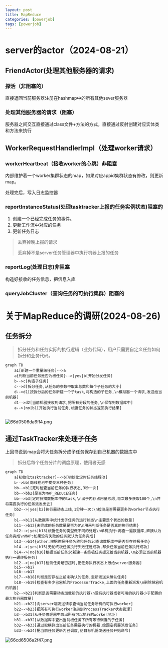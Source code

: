 ```yaml
---
layout: post
title: MapReduce
categories: [powerjob] 
tags: [powerjob]
---
```



# server的actor（2024-08-21）



## FriendActor(处理其他服务器的请求)



### 探活（非阻塞的）

直接返回当前服务器注册在hashmap中的所有其他sever服务器



### 处理其他服务器的请求（阻塞）

服务器之间交互直接通过class文件+方法的方式，直接通过反射创建对应实体类和方法来执行





## WorkerRequestHandlerImpl（处理worker请求）





### workerHeartbeat（接收worker的心跳）非阻塞



内部维护着一个worker集群状态的map，如果对应appid集群状态有修改，则更新map。

处理完后，写入日志监控器



### reportInstanceStatus(处理tasktracker上报的任务实例状态)阻塞的

1. 创建一个已经完成任务的事件。
2. 更新工作流中对应的任务
3. 更新任务日志

> 丢弃掉晚上报的请求
>
> 丢弃掉不是server任务管理器中执行机器上报的任务



### reportLog(处理日志)非阻塞

构造好接收的任务信息，把信息入库



### queryJobCluster（查询任务的可执行集群）阻塞的



# 关于MapReduce的调研(2024-08-26)



## 任务拆分

> 拆分任务和任务实际的执行逻辑（业务代码），用户只需要自定义任务如何拆分和业务代码。



``` mermaid
graph TD
	a1[新建一个重量级任务]-->a
	a{判断当前任务是否为根任务}-->|yes|b[开始分发任务]
	b-->c[构造子任务]
	c-->d[拆分任务,从任务的参数中取出总数和每个子任务的大小]
	d-->d1[按拆分后的任务新建一个子task,将构造的子任务,\n模拟器一个请求,发送给当前机器]
	d1-->d2[当前机器接收到请求,把所有分段的任务,\n保存到数据库中]
	a-->|no|b1[开始执行当前任务,根据任务的状态返回执行结果]
	
```



![66d0506da6ff4.png](https://vip.helloimg.com/i/2024/08/29/66d0506da6ff4.png)





## 通过TaskTracker来处理子任务

上回书说到map会将大任务拆分成子任务保存到自己机器的数据库中

> 拆分后每个任务分片的调度原理，使用者无感



``` mermaid
graph TD
	a[初始化tasktracker]-->b[初始化定时任务线程池]
	b-->bb[向线程池中提交三种任务]
	bb-->b1[定时检查当前任务的执行状态,3秒一次]
	bb-->bb2{是否为MAP_REDUCE任务}
	bb-->b3[定时扫描数据库中的task,\n出于内存占用量考虑,每次最多获取100个,\n并将需要执行的任务派发出去]
	bb2-->|yes|b2[执行器动态上线,1分钟一次:\n检测是否需要更多的worker节点执行任务]
	b1-->b11[从数据库中统计出子任务的运行状态\n主要是个状态的数量]
	b11-->b12{未完成的任务数量是否为0\n用来判断任务是否真的执行结束}
	b12-->|yes|b13[根据任务的类型做不同的处理\n单机执行:再查一遍数据库,直接认为任务完成\nMAP:如果没有失败的任务就认为任务完成]
	b13-->b14{other:根据终极任务名称和任务id查询数据库中是否存在终极任务}
	b14-->|yes|b15[无论终极任务执行失败还是成功,都会任务当前任务执行成功]
	b14-->|no|b16[根据当前任务id新建一条终极任务提交给当前机器,\n必须让当前机器执行一遍终极任务]
	b12-->|no|b17[检测任务是否超时,把任务执行状态上报给server服务器]
	b15-->b17
	b16-->b17
	b17-->b18[判断是否存在之前未确认的任务,重新发送未确认任务]
	b18-->b19[检查有多少已宕机的ProcessorTracke,上面的任务重新派发\n删除掉宕机的机器]
	b2-->b21[判断是否需要动态加载新的执行器\n没有执行器或者可用的执行器小于配置的最大执行器数量]
	b21-->b22[向server端发送请求查询当前任务所有的可执行worker]
	b22-->b23[把所有可执行worker注册到ProcessTracker状态管理]
	b3-->b31[从任务管理器中取出所有可以执行的worker地址]
	b31-->b32[从数据库中查出当前根任务下所有等待调度的子任务]
	b32-->b33[通过取模算出当前任务需要执行的机器,给固定机器派发任务]
	b33-->b34[把当前任务更新为已调度,给目标机器发送任务开始命令]
```

![66cd6506a2f47.png](https://vip.helloimg.com/i/2024/08/27/66cd6506a2f47.png)